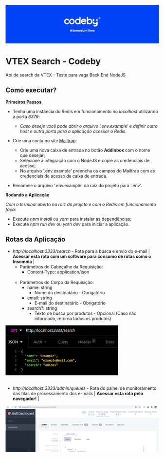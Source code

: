 <img src="assets/banner.jpg" />

# VTEX Search - **Codeby**
Api de search da VTEX - Teste para vaga Back End NodeJS

## Como executar?

**Primeiros Passos**

* Tenha uma instância do Redis em funcionamento no *localhost* utilizando a porta *6379*:
  * *Caso deseje você pode abrir o arquivo '.env.example' e definir outro host e outra porta para a aplicação acessar o Redis.*


* Crie uma conta no site [Mailtrap](https://mailtrap.io/):
  * Crie uma nova caixa de entrada no botão **AddInbox** com o nome que desejar;
  * Selecione a integração com o NodeJS e copie as credenciais de acesso;
  * No arquivo '.env.example' preencha os campos do Mailtrap com as credenciais de acesso da caixa de entrada.


* Renomeie o arquivo '.env.example' da raiz do projeto para '.env'.

**Rodando a Aplicação**

*Com o terminal aberto na raiz do projeto e com o Redis em funcionamento faça:*

* Execute *npm install* ou *yarn* para instalar as dependências;
* Execute *npm run dev* ou *yarn dev* para iniciar a aplicação.

## Rotas da Aplicação

* *http://localhost:3333/search* - Rota para a busca e envio do e-mail | **Acessar esta rota com um software para consumo de rotas como o Insomnia** |
  * Parâmetros do Cabeçalho da Requisição:
    * Content-Type: application/json <br/><br/>
  * Parâmetros do Corpo da Requisição:
    * name: string
      * Nome do destinatário - Obrigatório
    * email: string
      * E-mail do destinatário - Obrigatório
    * search?: string
      * Texto de busca por produtos - Opcional (Caso não informado, retorna todos os produtos)

<img src="assets/request_example.png" />
<br/>
<br/>

* *http://localhost:3333/admin/queues* - Rota do painel de monitoramento das filas de processamento dos e-mails | **Acessar esta rota pelo navegador!** |

<img src="assets/queues_board.png" />
